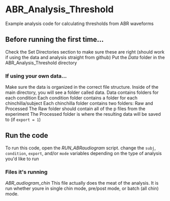 # ABR_Analysis_Threshold
Example analysis code for calculating thresholds from ABR waveforms 

## Before running the first time...
Check the Set Directories section to make sure these are right (should work if using the data and analysis straight from github)
Put the *Data* folder in the ABR_Analysis_Threshold directory

### If using your own data...
Make sure the data is organized in the correct file structure. 
Inside of the main directory, you will see a folder called data. 
Data contains folders for each condition
Each condition folder contains a folder for each chinchilla/subject
Each chinchilla folder contains two folders: Raw and Processed
The Raw folder should contain all of the p files from the experiment 
The Processed folder is where the resulting data will be saved to (if `export = 1`)

## Run the code
To run this code, open the *RUN_ABRaudiogram* script. 
change the `subj`, `condition`, `export`, and/or `mode` variables depending on the type of analysis you'd like to run

### Files it's running
*ABR_audiogram_chin*
This file actually does the meat of the analysis. It is run whether youre in single chin mode, pre/post mode, or batch (all chin) mode. 
